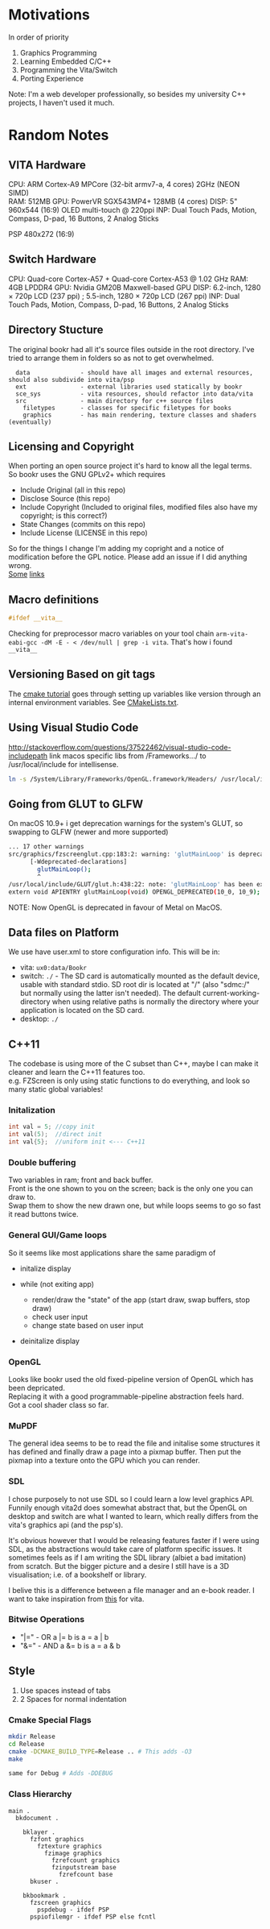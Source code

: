 # Motivations

In order of priority

1. Graphics Programming
2. Learning Embedded C/C++  
3. Programming the Vita/Switch
4. Porting Experience

Note: I'm a web developer professionally, so besides my university C++ projects, I haven't used it much.

# Random Notes

## VITA Hardware

 CPU: ARM Cortex-A9 MPCore (32-bit armv7-a, 4 cores) 2GHz (NEON SIMD)  
 RAM: 512MB
 GPU: PowerVR SGX543MP4+ 128MB (4 cores)
DISP: 5" 960x544 (16:9) OLED multi-touch @ 220ppi
 INP: Dual Touch Pads, Motion, Compass, D-pad, 16 Buttons, 2 Analog Sticks

PSP  480x272 (16:9)

## Switch Hardware

 CPU: Quad-core Cortex-A57 + Quad-core Cortex-A53 @ 1.02 GHz
 RAM: 4GB LPDDR4
 GPU: Nvidia GM20B Maxwell-based GPU
DISP: 6.2-inch, 1280 × 720p LCD (237 ppi) ; 5.5-inch, 1280 × 720p LCD (267 ppi)
 INP: Dual Touch Pads, Motion, Compass, D-pad, 16 Buttons, 2 Analog Sticks

## Directory Stucture

The original bookr had all it's source files outside in the root directory. I've tried to arrange them in folders so as not to get
overwhelmed.

```
  data              - should have all images and external resources, should also subdivide into vita/psp
  ext               - external libraries used statically by bookr
  sce_sys           - vita resources, should refactor into data/vita
  src               - main directory for c++ source files
    filetypes       - classes for specific filetypes for books
    graphics        - has main rendering, texture classes and shaders (eventually)
```

## Licensing and Copyright

When porting an open source project it's hard to know all the legal terms.  
So bookr uses the GNU GPLv2+ which requires 

- Include Original (all in this repo)
- Disclose Source (this repo)
- Include Copyright (Included to original files, modified files also have my copyright; is this correct?)
- State Changes (commits on this repo)
- Include License (LICENSE in this repo)

So for the things I change I'm adding my copright and a notice of modification before the GPL notice. Please add an issue if I did anything wrong.  
[Some](http://stackoverflow.com/questions/11670368/gpl-copyright-notice-when-contributing-new-file) [links](http://softwareengineering.stackexchange.com/questions/157968/how-to-manage-a-copyright-notice-in-an-open-source-project)


## Macro definitions

```C
#ifdef __vita__
```

Checking for preprocessor macro variables on your tool chain 
`arm-vita-eabi-gcc -dM -E - < /dev/null | grep -i vita`. That's how i found `__vita__`

## Versioning Based on git tags

The [cmake tutorial](https://cmake.org/cmake-tutorial/) goes through setting up variables like version through an internal environment variables.
See [CMakeLists.txt](https://github.com/pathway27/bookr-mod-vita/blob/master/CMakeLists.txt#L36).

## Using Visual Studio Code

http://stackoverflow.com/questions/37522462/visual-studio-code-includepath
link macos specific libs from /Frameworks.../ to /usr/local/include for intellisense.
```sh
ln -s /System/Library/Frameworks/OpenGL.framework/Headers/ /usr/local/include/OpenGL
```

## Going from GLUT to GLFW

On macOS 10.9+ i get deprecation warnings for the system's GLUT, so swapping to GLFW (newer and more supported)
```sh
... 17 other warnings
src/graphics/fzscreenglut.cpp:183:2: warning: 'glutMainLoop' is deprecated: first deprecated in macOS 10.9
      [-Wdeprecated-declarations]
        glutMainLoop();
        ^
/usr/local/include/GLUT/glut.h:438:22: note: 'glutMainLoop' has been explicitly marked deprecated here
extern void APIENTRY glutMainLoop(void) OPENGL_DEPRECATED(10_0, 10_9);
```

NOTE: Now OpenGL is deprecated in favour of Metal on MacOS.

## Data files on Platform

We use have user.xml to store configuration info. This will be in:
- vita: `ux0:data/Bookr`
- switch: `./` - The SD card is automatically mounted as the default device, usable with standard stdio. SD root dir is located at "/" (also "sdmc:/" but normally using the latter isn't needed). The default current-working-directory when using relative paths is normally the directory where your application is located on the SD card.
- desktop: `./`

## C++11

The codebase is using more of the C subset than C++, maybe I can make it cleaner and learn the C++11 features too.  
e.g. FZScreen is only using static functions to do everything, and look so many static global variables!


### Initalization

```c++
int val = 5; //copy init
int val(5);  //direct init
int val{5};  //uniform init <--- C++11
```

### Double buffering

Two variables in ram; front and back buffer.  
Front is the one shown to you on the screen; back is the only one you can draw to.  
Swap them to show the new drawn one, but while loops seems to go so fast it read buttons twice.


### General GUI/Game loops

So it seems like most applications share the same paradigm of

- initalize display
- while (not exiting app)
  - render/draw the "state" of the app (start draw, swap buffers, stop draw)
  - check user input
  - change state based on user input

- deinitalize display

### OpenGL

Looks like bookr used the old fixed-pipeline version of OpenGL which has been depricated.  
Replacing it with a good programmable-pipeline abstraction feels hard.  
Got a cool shader class so far. 

### MuPDF

The general idea seems to be to read the file and initalise some structures it has defined and finally draw a page into a pixmap buffer. Then put the pixmap into a texture onto the GPU which you can render.


### SDL

I chose purposely to not use SDL so I could learn a low level graphics API. Funnily enough vita2d does somewhat abstract that, but the OpenGL on desktop and switch are what I wanted to learn, which really differs from the vita's graphics api (and the psp's).

It's obvious however that I would be releasing features faster if I were using SDL, as the abstractions would take care of platform specific issues. It sometimes feels as if I am writing the SDL library (albiet a bad imitation) from scratch. But the bigger picture and a desire I still have is a 3D visualisation; i.e. of a bookshelf or library.

I belive this is a difference between a file manager and an e-book reader.
I want to take inspiration from [this](https://www.youtube.com/watch?v=wjXL5CmD5WU) for vita.

### Bitwise Operations

- "|=" - OR a |= b is a = a | b
- "&=" - AND a &= b is a = a & b


## Style

1. Use spaces instead of tabs
2. 2 Spaces for normal indentation

### Cmake Special Flags

```bash
mkdir Release
cd Release
cmake -DCMAKE_BUILD_TYPE=Release .. # This adds -O3
make

same for Debug # Adds -DDEBUG
```

### Class Hierarchy

```
main .
  bkdocument .
    
    bklayer .
      fzfont graphics
        fztexture graphics
          fzimage graphics
            fzrefcount graphics
            fzinputstream base
              fzrefcount base
      bkuser .
    
    bkbookmark .
      fzscreen graphics
        pspdebug - ifdef PSP
      pspiofilemgr - ifdef PSP else fcntl
```
